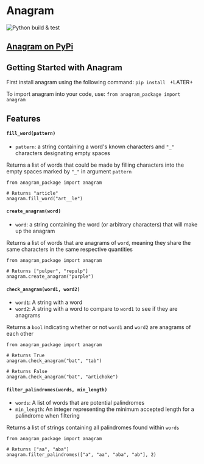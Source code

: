 # Anagram

![Python build & test](https://github.com/software-students-spring2025/3-python-package-fedex-package-delivery-services/actions/workflows/build.yml/badge.svg)

## [Anagram on PyPi](+LATER+)

## Getting Started with Anagram
First install anagram using the following command:
`pip install ` +LATER+

To import anagram into your code, use:
`from anagram_package import anagram`

## Features

#### `fill_word(pattern)`

- `pattern`: a string containing a word's known characters and `"_"` characters designating empty spaces

Returns a list of words that could be made by filling characters into the empty spaces marked by `"_"` in argument `pattern`

```
from anagram_package import anagram

# Returns "article"
anagram.fill_word("art__le")
```


#### `create_anagram(word)` 

- `word`: a string containing the word (or arbitrary characters) that will make up the anagram

Returns a list of words that are anagrams of `word`, meaning they share the same characters in the same respective quantities

```
from anagram_package import anagram

# Returns ["pulper", "repulp"]
anagram.create_anagram("purple")
```

#### `check_anagram(word1, word2)`

- `word1`: A string with a word
- `word2`: A string with a word to compare to `word1` to see if they are anagrams

Returns a `bool` indicating whether or not `word1` and `word2` are anagrams of each other

```
from anagram_package import anagram

# Returns True
anagram.check_anagram("bat", "tab")

# Returns False
anagram.check_anagram("bat", "artichoke")
```

#### `filter_palindromes(words, min_length)`

- `words`: A list of words that are potential palindromes
- `min_length`: An integer representing the minimum accepted length for a palindrome when filtering

Returns a list of strings containing all palindromes found within `words`

```
from anagram_package import anagram

# Returns ["aa", "aba"]
anagram.filter_palindromes(["a", "aa", "aba", "ab"], 2)
```